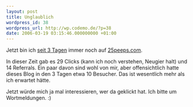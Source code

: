 ```yaml
---
layout: post
title: Unglaublich
wordpress_id: 38
wordpress_url: http://wp.codemo.de/?p=38
date: 2006-03-19 03:15:46.000000000 +01:00
---
```

Jetzt bin ich <a href="http://codemo.de/articles/2006/03/15/25peeps">seit 3 Tagen</a> immer noch auf [25peeps.com](http://www.25peeps.com/r/159).

In dieser Zeit gab es 29 Clicks (kann ich noch verstehen, Neugier halt) und 14 Referrals. Ein paar davon sind wohl von mir, aber offensichtlich hatte dieses Blog in den 3 Tagen etwa 10 Besucher. Das ist wesentlich mehr als ich erwartet hätte.

Jetzt würde mich ja mal interessieren, wer da geklickt hat. Ich bitte um Wortmeldungen. :)
